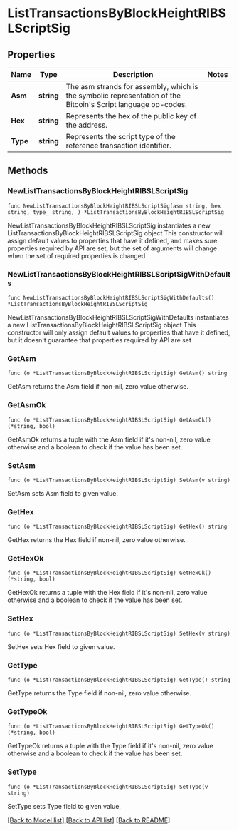 # ListTransactionsByBlockHeightRIBSLScriptSig

## Properties

Name | Type | Description | Notes
------------ | ------------- | ------------- | -------------
**Asm** | **string** | The asm strands for assembly, which is the symbolic representation of the Bitcoin&#39;s Script language op-codes. | 
**Hex** | **string** | Represents the hex of the public key of the address. | 
**Type** | **string** | Represents the script type of the reference transaction identifier. | 

## Methods

### NewListTransactionsByBlockHeightRIBSLScriptSig

`func NewListTransactionsByBlockHeightRIBSLScriptSig(asm string, hex string, type_ string, ) *ListTransactionsByBlockHeightRIBSLScriptSig`

NewListTransactionsByBlockHeightRIBSLScriptSig instantiates a new ListTransactionsByBlockHeightRIBSLScriptSig object
This constructor will assign default values to properties that have it defined,
and makes sure properties required by API are set, but the set of arguments
will change when the set of required properties is changed

### NewListTransactionsByBlockHeightRIBSLScriptSigWithDefaults

`func NewListTransactionsByBlockHeightRIBSLScriptSigWithDefaults() *ListTransactionsByBlockHeightRIBSLScriptSig`

NewListTransactionsByBlockHeightRIBSLScriptSigWithDefaults instantiates a new ListTransactionsByBlockHeightRIBSLScriptSig object
This constructor will only assign default values to properties that have it defined,
but it doesn't guarantee that properties required by API are set

### GetAsm

`func (o *ListTransactionsByBlockHeightRIBSLScriptSig) GetAsm() string`

GetAsm returns the Asm field if non-nil, zero value otherwise.

### GetAsmOk

`func (o *ListTransactionsByBlockHeightRIBSLScriptSig) GetAsmOk() (*string, bool)`

GetAsmOk returns a tuple with the Asm field if it's non-nil, zero value otherwise
and a boolean to check if the value has been set.

### SetAsm

`func (o *ListTransactionsByBlockHeightRIBSLScriptSig) SetAsm(v string)`

SetAsm sets Asm field to given value.


### GetHex

`func (o *ListTransactionsByBlockHeightRIBSLScriptSig) GetHex() string`

GetHex returns the Hex field if non-nil, zero value otherwise.

### GetHexOk

`func (o *ListTransactionsByBlockHeightRIBSLScriptSig) GetHexOk() (*string, bool)`

GetHexOk returns a tuple with the Hex field if it's non-nil, zero value otherwise
and a boolean to check if the value has been set.

### SetHex

`func (o *ListTransactionsByBlockHeightRIBSLScriptSig) SetHex(v string)`

SetHex sets Hex field to given value.


### GetType

`func (o *ListTransactionsByBlockHeightRIBSLScriptSig) GetType() string`

GetType returns the Type field if non-nil, zero value otherwise.

### GetTypeOk

`func (o *ListTransactionsByBlockHeightRIBSLScriptSig) GetTypeOk() (*string, bool)`

GetTypeOk returns a tuple with the Type field if it's non-nil, zero value otherwise
and a boolean to check if the value has been set.

### SetType

`func (o *ListTransactionsByBlockHeightRIBSLScriptSig) SetType(v string)`

SetType sets Type field to given value.



[[Back to Model list]](../README.md#documentation-for-models) [[Back to API list]](../README.md#documentation-for-api-endpoints) [[Back to README]](../README.md)


